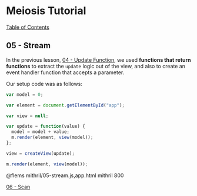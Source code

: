 # Meiosis Tutorial

[Table of Contents](toc.html)

## 05 - Stream

In the previous lesson, [04 - Update Function](04-update-function-mithril.html), we used
**functions that return functions** to extract the `update` logic out of the view, and also to
create an event handler function that accepts a parameter.

Our setup code was as follows:

```js
var model = 0;

var element = document.getElementById("app");

var view = null;

var update = function(value) {
  model = model + value;
  m.render(element, view(model));
};

view = createView(update);

m.render(element, view(model));
```

@flems mithril/05-stream.js,app.html mithril 800

[06 - Scan](06-scan-mithril.html)
